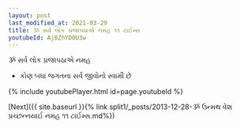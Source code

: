 ```yaml
---
layout: post
last_modified_at: 2021-03-29
title: ૐ સર્વ લોક પ્રજાપઠાએ નમહ ૧૧ ટાઈમ્સ
youtubeId: Aj8ZhYD0U3w
---
```

 
 
 ૐ સર્વ લોક પ્રજાપઠાએ નમહ  
 
 -  કોણ બધા જગતના સર્વ જીવોનો સ્વામી છે 
 
  
 
  
 
 
 
 
 
 


{% include youtubePlayer.html id=page.youtubeId %}
 
[Next]({{ site.baseurl }}{% link  split1/_posts/2013-12-28-ૐ ઉન્મથ વેશ પ્રચ્છન્નયાઈ નમહ ૧૧ ટાઈમ્સ.md%})
 
